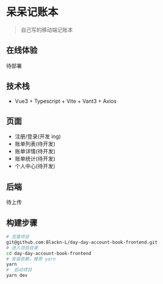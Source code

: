 # 呆呆记账本
> 自己写的移动端记账本

## 在线体验
待部署
## 技术栈
* Vue3 + Typescript + Vite + Vant3 + Axios

## 页面
* 注册/登录(开发 ing)
* 账单列表(待开发)
* 账单详情(待开发)
* 账单统计(待开发)
* 个人中心(待开发)
## 后端
待上传
## 构建步骤
``` bash
# 克隆项目
git@github.com:Blackn-L/day-day-account-book-frontend.git
# 进入项目目录
cd day-day-account-book-frontend
# 安装依赖，推荐 yarn
yarn
#  启动项目
yarn dev
